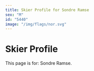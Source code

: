 ```yaml
---
title: Skier Profile for Sondre Ramse
sex: "M"
id: "5440"
image: "/img/flags/nor.svg" 
---
```


# Skier Profile

This page is for: Sondre Ramse.
    